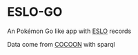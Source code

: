 # ESLO-GO
An Pokémon Go like app with [ESLO](http://eslo.huma-num.fr/) records

Data come from [COCOON](http://cocoon.huma-num.fr/exist/crdo/endpoint.htm) with sparql
